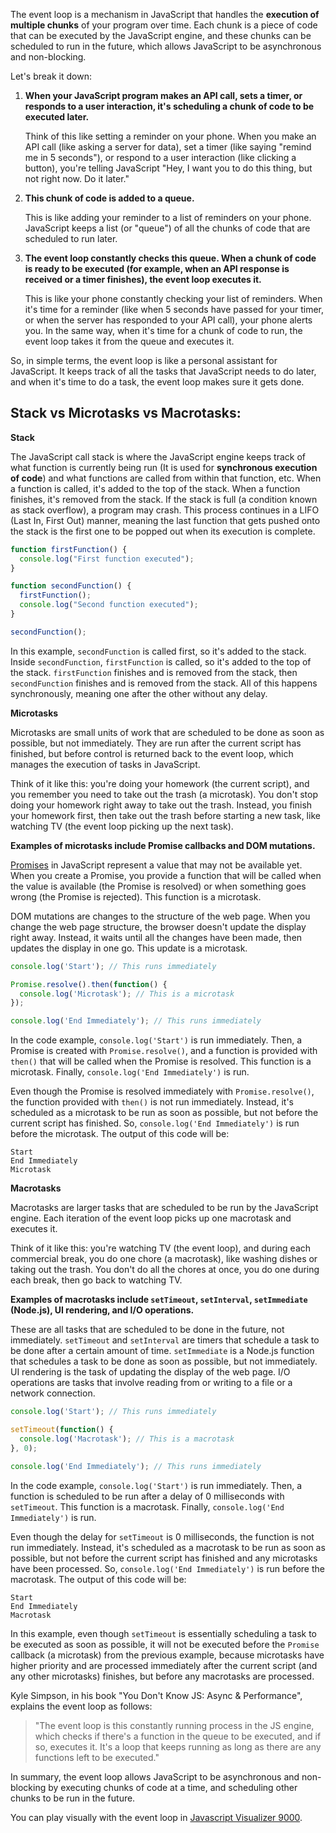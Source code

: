 The event loop is a mechanism in JavaScript that handles the __execution of multiple chunks__ of your program over time. Each chunk is a piece of code that can be executed by the JavaScript engine, and these chunks can be scheduled to run in the future, which allows JavaScript to be asynchronous and non-blocking.

Let's break it down:

1. **When your JavaScript program makes an API call, sets a timer, or responds to a user interaction, it's scheduling a chunk of code to be executed later.**

   Think of this like setting a reminder on your phone. When you make an API call (like asking a server for data), set a timer (like saying "remind me in 5 seconds"), or respond to a user interaction (like clicking a button), you're telling JavaScript "Hey, I want you to do this thing, but not right now. Do it later."

2. **This chunk of code is added to a queue.**

   This is like adding your reminder to a list of reminders on your phone. JavaScript keeps a list (or "queue") of all the chunks of code that are scheduled to run later.

3. **The event loop constantly checks this queue. When a chunk of code is ready to be executed (for example, when an API response is received or a timer finishes), the event loop executes it.**

   This is like your phone constantly checking your list of reminders. When it's time for a reminder (like when 5 seconds have passed for your timer, or when the server has responded to your API call), your phone alerts you. In the same way, when it's time for a chunk of code to run, the event loop takes it from the queue and executes it.

So, in simple terms, the event loop is like a personal assistant for JavaScript. It keeps track of all the tasks that JavaScript needs to do later, and when it's time to do a task, the event loop makes sure it gets done.

## Stack vs Microtasks vs Macrotasks:

**Stack**

The JavaScript call stack is where the JavaScript engine keeps track of what function is currently being run (It is used for __synchronous execution of code__) and what functions are called from within that function, etc. When a function is called, it's added to the top of the stack. When a function finishes, it's removed from the stack. If the stack is full (a condition known as stack overflow), a program may crash.
This process continues in a LIFO (Last In, First Out) manner, meaning the last function that gets pushed onto the stack is the first one to be popped out when its execution is complete.

```javascript
function firstFunction() {
  console.log("First function executed");
}

function secondFunction() {
  firstFunction();
  console.log("Second function executed");
}

secondFunction();
```
In this example, `secondFunction` is called first, so it's added to the stack. Inside `secondFunction`, `firstFunction` is called, so it's added to the top of the stack. `firstFunction` finishes and is removed from the stack, then `secondFunction` finishes and is removed from the stack. All of this happens synchronously, meaning one after the other without any delay.


**Microtasks**

Microtasks are small units of work that are scheduled to be done as soon as possible, but not immediately. They are run after the current script has finished, but before control is returned back to the event loop, which manages the execution of tasks in JavaScript.

Think of it like this: you're doing your homework (the current script), and you remember you need to take out the trash (a microtask). You don't stop doing your homework right away to take out the trash. Instead, you finish your homework first, then take out the trash before starting a new task, like watching TV (the event loop picking up the next task).

**Examples of microtasks include Promise callbacks and DOM mutations.**

[Promises](./async-await-promises.md) in JavaScript represent a value that may not be available yet. When you create a Promise, you provide a function that will be called when the value is available (the Promise is resolved) or when something goes wrong (the Promise is rejected). This function is a microtask.

DOM mutations are changes to the structure of the web page. When you change the web page structure, the browser doesn't update the display right away. Instead, it waits until all the changes have been made, then updates the display in one go. This update is a microtask.


```javascript
console.log('Start'); // This runs immediately

Promise.resolve().then(function() {
  console.log('Microtask'); // This is a microtask
});

console.log('End Immediately'); // This runs immediately
```

In the code example, `console.log('Start')` is run immediately. Then, a Promise is created with `Promise.resolve()`, and a function is provided with `then()` that will be called when the Promise is resolved. This function is a microtask. Finally, `console.log('End Immediately')` is run.

Even though the Promise is resolved immediately with `Promise.resolve()`, the function provided with `then()` is not run immediately. Instead, it's scheduled as a microtask to be run as soon as possible, but not before the current script has finished. So, `console.log('End Immediately')` is run before the microtask. The output of this code will be:

```
Start
End Immediately
Microtask
```

**Macrotasks**

Macrotasks are larger tasks that are scheduled to be run by the JavaScript engine. Each iteration of the event loop picks up one macrotask and executes it. 

Think of it like this: you're watching TV (the event loop), and during each commercial break, you do one chore (a macrotask), like washing dishes or taking out the trash. You don't do all the chores at once, you do one during each break, then go back to watching TV.

**Examples of macrotasks include `setTimeout`, `setInterval`, `setImmediate` (Node.js), UI rendering, and I/O operations.**

These are all tasks that are scheduled to be done in the future, not immediately. `setTimeout` and `setInterval` are timers that schedule a task to be done after a certain amount of time. `setImmediate` is a Node.js function that schedules a task to be done as soon as possible, but not immediately. UI rendering is the task of updating the display of the web page. I/O operations are tasks that involve reading from or writing to a file or a network connection.

```javascript
console.log('Start'); // This runs immediately

setTimeout(function() {
  console.log('Macrotask'); // This is a macrotask
}, 0);

console.log('End Immediately'); // This runs immediately
```

In the code example, `console.log('Start')` is run immediately. Then, a function is scheduled to be run after a delay of 0 milliseconds with `setTimeout`. This function is a macrotask. Finally, `console.log('End Immediately')` is run.

Even though the delay for `setTimeout` is 0 milliseconds, the function is not run immediately. Instead, it's scheduled as a macrotask to be run as soon as possible, but not before the current script has finished and any microtasks have been processed. So, `console.log('End Immediately')` is run before the macrotask. The output of this code will be:

```
Start
End Immediately
Macrotask
```

In this example, even though `setTimeout` is essentially scheduling a task to be executed as soon as possible, it will not be executed before the `Promise` callback (a microtask) from the previous example, because microtasks have higher priority and are processed immediately after the current script (and any other microtasks) finishes, but before any macrotasks are processed. <br />


Kyle Simpson, in his book "You Don't Know JS: Async & Performance", explains the event loop as follows:

> "The event loop is this constantly running process in the JS engine, which checks if there's a function in the queue to be executed, and if so, executes it. It's a loop that keeps running as long as there are any functions left to be executed."

In summary, the event loop allows JavaScript to be asynchronous and non-blocking by executing chunks of code at a time, and scheduling other chunks to be run in the future.

You can play visually with the event loop in [Javascript Visualizer 9000](https://www.jsv9000.app/).


